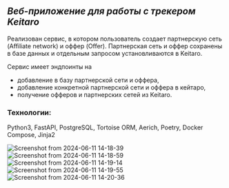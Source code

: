 ## _Веб-приложение для работы с трекером Keitaro_
Реализован сервис, в котором пользователь создает партнерскую сеть (Affiliate network) и оффер (Offer).
Партнерская сеть и оффер сохранены в базе данных и отдельным запросом установливаются в Keitaro.

Сервис имеет эндпоинты на 
- добавление в базу партнерской сети и оффера,
- добавление конкретной партнерской сети и оффера в кейтаро,
- получение офферов и партнерских сетей из Keitaro.

### Технологии:

Python3, FastAPI, PostgreSQL, Tortoise ORM, Aerich, Poetry, Docker Compose, Jinja2

![Screenshot from 2024-06-11 14-18-39](https://github.com/ElenaGlu/Affiliate_network/assets/123466535/38782a3a-c451-4eb4-a412-327b3ac84fbf)
![Screenshot from 2024-06-11 14-18-59](https://github.com/ElenaGlu/Affiliate_network/assets/123466535/331b270b-9fb2-46d1-9503-39e4e1c590ae)
![Screenshot from 2024-06-11 14-19-14](https://github.com/ElenaGlu/Affiliate_network/assets/123466535/13753559-3a6f-4d51-b9bc-c49354bdb3ff)
![Screenshot from 2024-06-11 14-19-55](https://github.com/ElenaGlu/Affiliate_network/assets/123466535/b37b2065-8b37-462a-9833-1abc31006823)
![Screenshot from 2024-06-11 14-20-36](https://github.com/ElenaGlu/Affiliate_network/assets/123466535/583efedb-b52e-40d8-a0b3-8e1234154c92)


